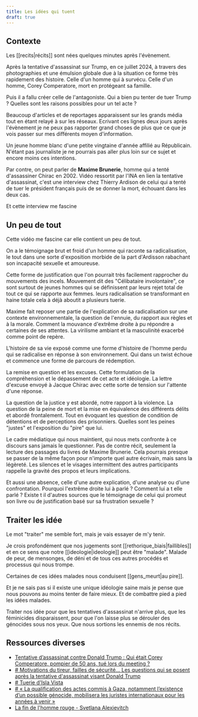 ```yaml
---
title: Les idées qui tuent
draft: true
---
```


## Contexte

Les [[recits|récits]] sont nées quelques minutes après l'évènement.

Après la tentative d'assassinat sur Trump, en ce juillet 2024, à travers des photographies et une émulsion globale due à la situation ce forme très rapidement des histoire. Celle d'un homme qui à survécu.
Celle d'un homme, Corey Comperatore, mort en protégeant sa famille.

Puis il a fallu créer celle de l'antagoniste. Qui a bien pu tenter de tuer Trump ? Quelles sont les raisons possibles pour un tel acte ?

Beaucoup d'articles et de reportages apparaissent sur les grands média tout en étant relayé à sur les réseaux. Ecrivant ces lignes deux jours après l'évènement je ne peux pas rapporter grand choses de plus que ce que je vois passer sur mes différents moyen d'information.

Un jeune homme blanc d'une petite vingtaine d'année affilié au Républicain. N'étant pas journaliste je ne pourrais pas aller plus loin sur ce sujet et encore moins ces intentions.

Par contre, on peut parler de **Maxime Brunerie**, homme qui a tenté d'assassiner Chirac en 2002. Vidéo ressortit par l'INA en lien la tentative d'assassinat, c'est une interview chez Thierry Ardison de celui qui a tenté de tuer le président français puis de se donner la mort, échouant dans les deux cas.

Et cette interview me fascine

## Un peu de tout

Cette vidéo me fascine car elle contient un peu de tout.

On a le témoignage brut et froid d'un homme qui raconte sa radicalisation, le tout dans une sorte d'exposition morbide de la part d'Ardisson rabachant son incapacité sexuelle et amoureuse.

Cette forme de justification que l'on pourrait très facilement rapprocher du mouvements des incels. Mouvement dit des "Célibataire involontaire", ce sont surtout de jeunes hommes qui se définissent par leurs rejet total de tout ce qui se rapporte aux femmes. leurs radicalisation se transformant en haine totale cela à déjà aboutit a plusieurs tuerie.

Maxime fait reposer une partie de l'explication de sa radicalisation sur une contexte environnementale, la question de l'ennuie, du rapport aux règles et à la morale. Comment la mouvance d'extrême droite à pu répondre a certaines de ses attentes. La virilisme ambiant et la masculinité exacerbé comme point de repère.

L'histoire de sa vie exposé comme une forme d'histoire de l'homme perdu qui se radicalise en réponse à son environnement. Qui dans un twist échoue et commence une forme de parcours de rédemption.

La remise en question et les excuses. Cette formulation de la compréhension et le dépassement de cet acte et idéologie. La lettre d'excuse envoyé à Jacque Chirac avec cette sorte de tension sur l'attente d'une réponse.

La question de la justice y est abordé, notre rapport à la violence. La question de la peine de mort et la mise en équivalence des différents délits et abordé frontalement. Tout en évoquant les question de condition de détentions et de perceptions des prisonniers. Quelles sont les peines "justes" et l'exposition du "pire" que lui.

Le cadre médiatique qui nous maintient, qui nous mets confronte à ce discours sans jamais le questionner. Pas de contre récit, seulement la lecture des passages du livres de Maxime Brunerie. Cela pourrais presque se passer de la même façon pour n'importe quel autre écrivain, mais sans la légèreté. Les silences et le visages intermittent des autres participants rappelle la gravité des propos et leurs implications.

Et aussi une absence, celle d'une autre explication, d'une analyse ou d'une confrontation. Pourquoi l'extrême droite lui à parlé ? Comment lui a t elle parlé ? Existe t il d'autres sources que le témoignage de celui qui promeut son livre ou de justification basé sur sa frustration sexuelle ?

## Traiter les idée

Le mot "traiter" me semble fort, mais je vais essayer de m'y tenir.

Je crois profondément que nos jugements sont [[rethorique_biais|faillibles]] et en ce sens que notre [[ideologie|ideologie]] peut être "malade". Malade de peur, de mensonges, de déni et de tous ces autres procédés et processus qui nous trompe.

Certaines de ces idées malades nous conduisent [[gens_meurt|au pire]].

Et je ne sais pas si il existe une unique idéologie saine mais je pense que nous pouvons au moins tenter de faire mieux. Et de combattre pied a pied les idées malades.

Traiter nos idée pour que les tentatives d'assassinat n'arrive plus, que les féminicides disparaissent, pour que l'on laisse plus se dérouler des génocides sous nos yeux. Que nous sortions les ennemis de nos récits.

## Ressources diverses

- [Tentative d’assassinat contre Donald Trump : Qui était Corey Comperatore, pompier de 50 ans, tué lors du meeting ?](https://www.20minutes.fr/monde/etats-unis/4101324-20240715-tentative-assassinat-contre-donald-trump-corey-comperatore-pompier-50-ans-tue-lors-meeting)
- [# Motivations du tireur, failles de sécurité... Les questions qui se posent après la tentative d'assassinat visant Donald Trump](https://www.francetvinfo.fr/monde/usa/presidentielle/tentative-d-assassinat-contre-donald-trump/motivations-du-tireur-failles-de-securite-les-questions-qui-se-posent-apres-la-tentative-d-assassinat-visant-donald-trump_6667746.html)
- [# Tuerie d'Isla Vista](https://fr.wikipedia.org/wiki/Tuerie_d%27Isla_Vista)
- [# « La qualification des actes commis à Gaza, notamment l’existence d’un possible génocide, mobilisera les juristes internationaux pour les années à venir »](https://www.lemonde.fr/idees/article/2024/05/21/la-qualification-des-actes-commis-a-gaza-notamment-l-existence-d-un-possible-genocide-mobilisera-les-juristes-internationaux-pour-les-annees-a-venir_6234545_3232.html)
- [La fin de l'homme rouge - Svetlana Alexievitch](https://www.babelio.com/livres/Alexievitch-La-Fin-de-lhomme-rouge-ou-le-temps-du-desenchan/838664)
